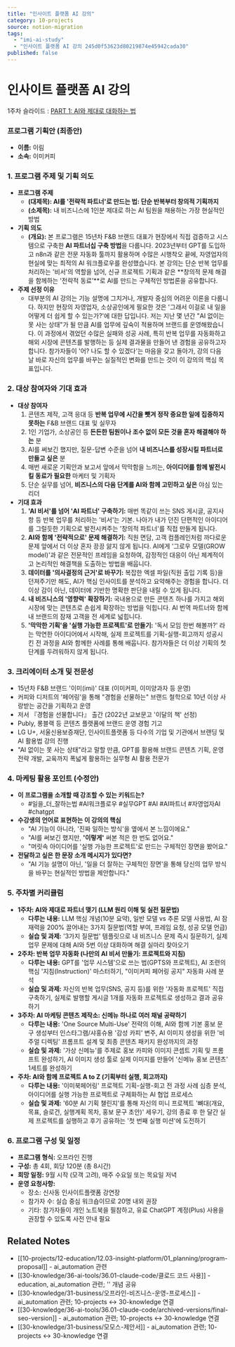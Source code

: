 ```yaml
---
title: "인사이트 플랫폼 AI 강의"
category: 10-projects
source: notion-migration
tags:
  - "imi-ai-study"
  - "인사이트 플랫폼 AI 강의 245d0f53623d80219874e45942cada30"
published: false
---
```


# 인사이트 플랫폼 AI 강의

[](%EC%9D%B8%EC%82%AC%EC%9D%B4%ED%8A%B8%20%ED%94%8C%EB%9E%AB%ED%8F%BC%20AI%20%EA%B0%95%EC%9D%98/%EC%A0%9C%EB%AA%A9%20%EC%97%86%EC%9D%8C%20263d0f53623d806cb38df695ebcaabc1.md)

1주차 슬라이드 : [PART 1: AI와 제대로 대화하는 법](https://flo.host/ndlLKJ-/)

### 프로그램 기획안 (최종안)

* **이름:** 이림
* **소속:** 이미커피

### 1. 프로그램 주제 및 기획 의도

* **프로그램 주제**
  * **(대제목): AI를 '전략적 파트너'로 만드는 법: 단순 반복부터 창의적 기획까지**
  * **(소제목):** 내 비즈니스에 1인분 제대로 하는 AI 팀원을 채용하는 가장 현실적인 방법
* **기획 의도**
  * **(개요):** 본 프로그램은 15년차 F\&B 브랜드 대표가 현장에서 직접 검증하고 시스템으로 구축한 **AI 파트너십 구축 방법**을 다룹니다. 2023년부터 GPT를 도입하고 n8n과 같은 전문 자동화 툴까지 활용하며 수많은 시행착오 끝에, 자영업자의 현실에 맞는 최적의 AI 워크플로우를 완성했습니다. 본 강의는 단순 반복 업무를 처리하는 '비서'의 역할을 넘어, 신규 프로젝트 기획과 같은 \*\*창의적 문제 해결을 함께하는 '전략적 동료'\*\*로 AI를 만드는 구체적인 방법론을 공유합니다.
* **주제 선정 이유**
  * 대부분의 AI 강의는 기능 설명에 그치거나, 개발자 중심의 어려운 이론을 다룹니다. 하지만 현장의 자영업자, 소상공인에게 필요한 것은 '그래서 이걸로 내 일을 어떻게 더 쉽게 할 수 있는가?'에 대한 답입니다. 저는 지난 몇 년간 "AI 없이는 못 사는 상태"가 될 만큼 AI를 업무에 깊숙이 적용하며 브랜드를 운영해왔습니다. 이 과정에서 겪었던 수많은 실패와 성공 사례, 특히 반복 업무를 자동화하고 해외 시장에 콘텐츠를 발행하는 등 실제 결과물을 만들어 낸 경험을 공유하고자 합니다. 참가자들이 '어? 나도 할 수 있겠다'는 마음을 갖고 돌아가, 강의 다음 날 바로 자신의 업무를 바꾸는 실질적인 변화를 만드는 것이 이 강의의 핵심 목표입니다.

### 2. 대상 참여자와 기대 효과

* **대상 참여자**
  1. 콘텐츠 제작, 고객 응대 등 **반복 업무에 시간을 뺏겨 정작 중요한 일에 집중하지 못하는** F\&B 브랜드 대표 및 실무자
  2. 1인 기업가, 소상공인 등 **든든한 팀원이나 조수 없이 모든 것을 혼자 해결해야 하는** 분
  3. AI를 써보긴 했지만, 질문-답변 수준을 넘어 **내 비즈니스를 성장시킬 파트너로 만들고 싶은** 분
  4. 매번 새로운 기획안과 보고서 앞에서 막막함을 느끼는, **아이디어를 함께 발전시킬 동료가 필요한** 마케터 및 기획자
  5. 단순 실무를 넘어, **비즈니스의 다음 단계를 AI와 함께 고민하고 싶은** 야심 있는 리더
* **기대 효과**
  1. **'AI 비서'를 넘어 'AI 파트너' 구축하기:** 매번 똑같이 쓰는 SNS 게시글, 공지사항 등 반복 업무를 처리하는 '비서'는 기본. 나아가 내가 던진 단편적인 아이디어를 그럴듯한 기획으로 발전시켜주는 '창의적 파트너'를 직접 만들게 됩니다.
  2. **AI와 함께 '전략적으로' 문제 해결하기:** 직원 면담, 고객 컴플레인처럼 까다로운 문제 앞에서 더 이상 혼자 끙끙 앓지 않게 됩니다. AI에게 '그로우 모델(GROW model)'과 같은 전문적인 프레임을 요청하여, 감정적인 대응이 아닌 체계적이고 논리적인 해결책을 도출하는 방법을 배웁니다.
  3. **데이터를 '의사결정의 근거'로 바꾸기:** 복잡한 엑셀 파일(직원 출입 기록 등)을 던져주기만 해도, AI가 핵심 인사이트를 분석하고 요약해주는 경험을 합니다. 더 이상 감이 아닌, 데이터에 기반한 명확한 판단을 내릴 수 있게 됩니다.
  4. **내 비즈니스의 '영향력' 확장하기:** 국내용으로 만든 콘텐츠 하나를 가지고 해외 시장에 맞는 콘텐츠로 손쉽게 확장하는 방법을 익힙니다. AI 번역 파트너와 함께 내 브랜드의 잠재 고객을 전 세계로 넓힙니다.
  5. **'막막한 기획'을 '실행 가능한 프로젝트'로 만들기:** '독서 모임 한번 해볼까?' 라는 막연한 아이디어에서 시작해, 실제 프로젝트를 기획-실행-회고까지 성공시킨 전 과정을 AI와 함께한 사례를 통해 배웁니다. 참가자들은 더 이상 기획의 첫 단계를 두려워하지 않게 됩니다.

### 3. 크리에이터 소개 및 전문성

* 15년차 F\&B 브랜드 '이미(imi)' 대표 (이미커피, 이미양과자 등 운영)
* 커피와 디저트의 '페어링'을 통해 "경험을 선물하는" 브랜드 철학으로 10년 이상 사랑받는 공간을 기획하고 운영
* 저서 『경험을 선물합니다』 출간 (2022년 교보문고 '이달의 책' 선정)
* Publy, 롱블랙 등 콘텐츠 플랫폼에 브랜드 운영 경험 기고
* LG U+, 서울신용보증재단, 인사이트플랫폼 등 다수의 기업 및 기관에서 브랜딩 및 AI 활용법 강의 진행
* "AI 없이는 못 사는 상태"라고 말할 만큼, GPT를 활용해 브랜드 콘텐츠 기획, 운영 전략 개발, 교육까지 폭넓게 활용하는 실무형 AI 활용 전문가

### 4. 마케팅 활용 포인트 (수정안)

* **이 프로그램을 소개할 때 강조할 수 있는 키워드는?**
  * \#일을\_더\_잘하는법 #AI워크플로우 #실무GPT #AI #AI파트너 #자영업자AI #chatgpt
* **수강생의 언어로 표현하는 이 강의의 핵심**
  * "AI 기능이 아니라, '진짜 일하는 방식'을 옆에서 본 느낌이에요."
  * "AI를 써보긴 했지만, **'이렇게'** 써본 적은 한 번도 없어요."
  * "머릿속 아이디어를 '실행 가능한 프로젝트'로 만드는 구체적인 장면을 봤어요."
* **전달하고 싶은 한 문장 소개 메시지가 있다면?**
  * "AI 기능 설명이 아닌, '일을 더 잘하는 구체적인 장면'을 통해 당신의 업무 방식을 바꾸는 현실적인 방법을 제안합니다."

### 5. 주차별 커리큘럼

* **1주차: AI와 제대로 파트너 맺기 (LLM 원리 이해 및 실전 질문법)**
  * **다루는 내용:** LLM 핵심 개념(10분 요약), 일반 모델 vs 추론 모델 사용법, AI 잠재력을 200% 끌어내는 3가지 질문법(역할 부여, 프레임 요청, 성공 모델 언급)
  * **실습 및 과제:** '3가지 질문법' 템플릿으로 내 비즈니스 문제 즉시 질문하기, 실제 업무 문제에 대해 AI와 5번 이상 대화하며 해결 실마리 찾아오기
* **2주차: 반복 업무 자동화 (나만의 AI 비서 만들기: 프로젝트와 지침)**
  * **다루는 내용:** GPT를 '업무 시스템'으로 쓰는 법(GPTS와 프로젝트), AI 조련의 핵심 '지침(Instruction)' 마스터하기, "이미커피 페어링 공지" 자동화 사례 분석
  * **실습 및 과제:** 자신의 반복 업무(SNS, 공지 등)를 위한 '자동화 프로젝트' 직접 구축하기, 실제로 발행할 게시글 1개를 자동화 프로젝트로 생성하고 결과 공유하기
* **3주차: AI 마케팅 콘텐츠 제작소: 신메뉴 하나로 여러 채널 공략하기**
  * **다루는 내용:** 'One Source Multi-Use' 전략의 이해, AI와 함께 기본 홍보 문구 생성부터 인스타그램/샤홍슈용 '감성 카피' 변주, AI 이미지 생성을 위한 '비주얼 디렉팅' 프롬프트 설계 및 최종 콘텐츠 패키지 완성까지의 과정
  * **실습 및 과제:** '가상 신메뉴'를 주제로 홍보 카피와 이미지 콘셉트 기획 및 프롬프트 완성하기, AI 이미지 생성 툴로 실제 이미지를 만들어 '신메뉴 홍보 콘텐츠' 1세트를 완성하기
* **주차: AI와 함께 프로젝트 A to Z (기획부터 실행, 회고까지)**
  * **다루는 내용:** '이미북페어링' 프로젝트 기획-실행-회고 전 과정 사례 심층 분석, 아이디어를 실행 가능한 프로젝트로 구체화하는 AI 협업 프로세스
  * **실습 및 과제:** '60분 AI 기획 챌린지'를 통해 자신의 미니 프로젝트 '뼈대(개요, 목표, 슬로건, 실행계획 목차, 홍보 문구 초안)' 세우기, 강의 종료 후 한 달간 실제 프로젝트를 실행하고 후기 공유하는 '첫 번째 실행 미션'에 도전하기

### 6. 프로그램 구성 및 일정

* **프로그램 형식:** 오프라인 진행
* **구성:** 총 4회, 회당 120분 (총 8시간)
* **희망 일정:** 9월 시작 (모객 고려), 매주 수요일 또는 목요일 저녁
* **운영 요청사항:**
  * 장소: 신사동 인사이트플랫폼 강연장
  * 참가자 수: 실습 중심 워크숍이므로 20명 내외 권장
  * 기타: 참가자들이 개인 노트북을 필참하고, 유료 ChatGPT 계정(Plus) 사용을 권장할 수 있도록 사전 안내 필요

## Related Notes

- [[10-projects/12-education/12.03-insight-platform/01_planning/program-proposal]] - ai_automation 관련
- [[30-knowledge/36-ai-tools/36.01-claude-code/클로드 코드 사용]] - education, ai_automation 관련; '' 개념 공유
- [[30-knowledge/31-business/오프라인-비즈니스-운영-프로세스]] - ai_automation 관련; 10-projects ↔ 30-knowledge 연결
- [[30-knowledge/36-ai-tools/36.01-claude-code/archived-versions/final-seo-version]] - ai_automation 관련; 10-projects ↔ 30-knowledge 연결
- [[30-knowledge/31-business/모모스-제안서]] - ai_automation 관련; 10-projects ↔ 30-knowledge 연결
